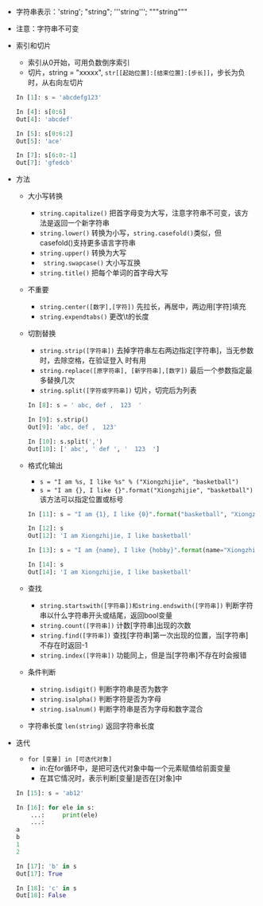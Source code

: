 - 字符串表示：'string';  "string"; '''string'''; """string"""

- 注意：字符串不可变

- 索引和切片

  - 索引从0开始，可用负数倒序索引
  - 切片，string = "xxxxx", `str[[起始位置]:[结束位置]:[步长]]`，步长为负时，从右向左切片

  ```python
  In [1]: s = 'abcdefg123'
  
  In [4]: s[0:6]
  Out[4]: 'abcdef'
  
  In [5]: s[0:6:2]
  Out[5]: 'ace'
  
  In [7]: s[6:0:-1]
  Out[7]: 'gfedcb'
  ```

  

- 方法

  - 大小写转换

    - `string.capitalize()`    把首字母变为大写，注意字符串不可变，该方法是返回一个新字符串
    - `string.lower()`    转换为小写，`string.casefold()`类似，但casefold()支持更多语言字符串
    - `string.upper()`    转换为大写     
    - ` string.swapcase()`    大小写互换      
    - `string.title()`    把每个单词的首字母大写

  - 不重要

    - `string.center([数字],[字符])`    先拉长，再居中，两边用[字符]填充
    - `string.expendtabs()`    更改\t的长度

  - 切割替换

    - `string.strip([字符串])`    去掉字符串左右两边指定[字符串]，当无参数时，去除空格，在验证登入
                                                      时有用      
    - `string.replace([原字符串], [新字符串],[数字])`    最后一个参数指定最多替换几次      
    - `string.split([字符或字符串])`    切片，切完后为列表     

    ```python
    In [8]: s = ' abc, def ,  123  '
    
    In [9]: s.strip()
    Out[9]: 'abc, def ,  123'
    
    In [10]: s.split(',')
    Out[10]: [' abc', ' def ', '  123  ']
    ```

  - 格式化输出

    - `s = "I am %s, I like %s" % ("Xiongzhijie", "basketball")`
    - `s = "I am {}, I like {}".format("Xiongzhijie", "basketball")`    该方法可以指定位置或标号

    ```python
    In [11]: s = "I am {1}, I like {0}".format("basketball", "Xiongzhijie")  
    
    In [12]: s
    Out[12]: 'I am Xiongzhijie, I like basketball'
    
    In [13]: s = "I am {name}, I like {hobby}".format(name="Xiongzhijie", hobby="basketball")
    
    In [14]: s
    Out[14]: 'I am Xiongzhijie, I like basketball'
    ```

  - 查找

    - `string.startswith([字符串])和string.endswith([字符串])`    判断字符串以什么字符串开头或结尾，返回bool变量
    - `string.count([字符串])`    计数[字符串]出现的次数 
    - `string.find([字符串])`    查找[字符串]第一次出现的位置，当[字符串]不存在时返回-1 
    - `string.index([字符串])`    功能同上，但是当[字符串]不存在时会报错      

  - 条件判断

    - `string.isdigit()`    判断字符串是否为数字
    - `string.isalpha()`    判断字符是否为字母      
    - `string.isalnum()`    判断字符串是否为字母和数字混合

  - 字符串长度
          `len(string)`    返回字符串长度

- 迭代

  - `for [变量] in [可迭代对象]`
    - in:在for循环中，是把可迭代对象中每一个元素赋值给前面变量 
    - 在其它情况时，表示判断[变量]是否在[对象]中 

  ```python
  In [15]: s = 'ab12'
  
  In [16]: for ele in s:
      ...:     print(ele)
      ...:     
  a
  b
  1
  2
  
  In [17]: 'b' in s
  Out[17]: True
  
  In [18]: 'c' in s
  Out[18]: False
  ```

  # 
